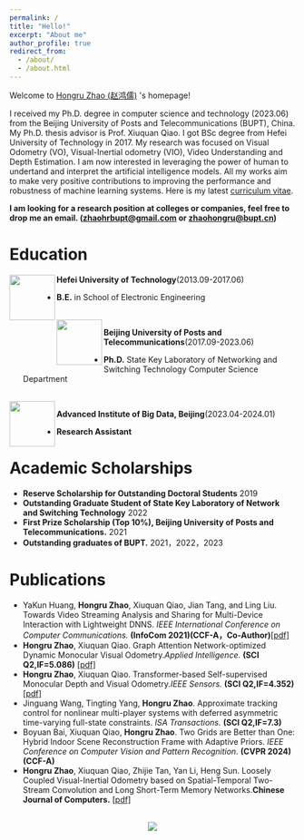 ```yaml
---
permalink: /
title: "Hello!"
excerpt: "About me"
author_profile: true
redirect_from:
  - /about/
  - /about.html
---
```


<!-- ![visitors](https://visitor-badge.glitch.me/badge?page_id=gzn00417.github.io) -->

Welcome to [Hongru Zhao (赵鸿儒)](https:/BUPTZhr.github.io/) 's homepage!

I received my Ph.D. degree in computer science and technology (2023.06) from the Beijing University of Posts and Telecommunications (BUPT), China. My Ph.D. thesis advisor is Prof. Xiuquan Qiao. I got BSc degree from Hefei University of Technology in 2017. My research was focused on Visual Odometry (VO), Visual-Inertial odometry (VIO), Video Understanding and Depth Estimation. I am now interested in leveraging the power of human to undertand and interpret the artificial intelligence models. All my works aim to make very positive contributions to improving the performance and robustness of machine learning systems. Here is my latest [curriculum vitae](https:/BUPTZhr.github.io/cv/).

**I am looking for a research position at colleges or companies, feel free to drop me an email. (zhaohrbupt@gmail.com or zhaohongru@bupt.cn)**






# Education

<img src="https://BUPTZhr.github.io/images/HFUT.jpg" style="height: 80px; width: 80px" align="left">

**Hefei University of Technology**(2013.09-2017.06)
- **B.E.** in School of Electronic Engineering 

<br>

<img src="https://BUPTZhr.github.io/images/bupto.png" style="height: 80px; width: 80px" align="left">

**Beijing University of Posts and Telecommunications**(2017.09-2023.06)
- **Ph.D.** State Key Laboratory of Networking and Switching Technology Computer Science Department

<br>

<img src="https://BUPTZhr.github.io/images/AIBD.png" style="height: 80px; width: 80px" align="left">

**Advanced Institute of Big Data, Beijing**(2023.04-2024.01)
- **Research Assistant**


# Academic Scholarships
- **Reserve Scholarship for Outstanding Doctoral Students** 2019
- **Outstanding Graduate Student of State Key Laboratory of Network and Switching Technology** 2022
- **First Prize Scholarship (Top 10%), Beijing University of Posts and Telecommunications.** 2021
-  **Outstanding graduates of BUPT.** 2021，2022，2023


# Publications
- YaKun Huang, **Hongru Zhao**, Xiuquan Qiao, Jian Tang, and Ling Liu. Towards Video Streaming Analysis and Sharing for Multi-Device Interaction with Lightweight DNNS. *IEEE International Conference on Computer Communications.* **(InfoCom 2021)(CCF-A，Co-Author)**[[pdf]](https://ieeexplore.ieee.org/document/9488846)
- **Hongru Zhao**, Xiuquan Qiao. Graph Attention Network-optimized Dynamic Monocular Visual Odometry.*Applied Intelligence.* **(SCI Q2,IF=5.086)** [[pdf]](https://link.springer.com/article/10.1007/s10489-023-04687-1)
- **Hongru Zhao**, Xiuquan Qiao. Transformer-based Self-supervised Monocular Depth and Visual Odometry.*IEEE Sensors.* **(SCI Q2,IF=4.352)** [[pdf]](https://ieeexplore.ieee.org/document/9979761)
- Jinguang Wang, Tingting Yang, **Hongru Zhao**. Approximate tracking control for nonlinear multi-player systems with deferred asymmetric time-varying full-state constraints. *ISA Transactions.* **(SCI Q2,IF=7.3)** 
- Boyuan Bai, Xiuquan Qiao, **Hongru Zhao**. Two Grids are Better than One: Hybrid Indoor Scene Reconstruction Frame with Adaptive Priors. *IEEE Conference on Computer Vision and Pattern Recognition.* **(CVPR 2024)(CCF-A)**
- **Hongru Zhao**, Xiuquan Qiao, Zhijie Tan, Yan Li, Heng Sun. Loosely Coupled Visual-Inertial Odometry based on Spatial-Temporal Two-Stream Convolution and Long Short-Term Memory Networks.**Chinese Journal of Computers.** [[pdf]](http://cjc.ict.ac.cn/online/bfpub/zhr-2022315142248.pdf)


<br />
<div style="text-align: center; line-height: 100px">
<a href='https://mapmyvisitors.com/web/1bvid'  title='Visit tracker'><img src='https://mapmyvisitors.com/map.png?cl=ffffff&w=a&t=tt&d=3KEu4KmxOhIyfIq3zK8T6jLZaHbNmayIMRTv0sjMM7U'/></a>
</div>
<br />
